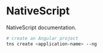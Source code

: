 # NativeScript
NativeScript documentation.

```bash
# create an Angular project
tns create <application-name> --ng
```
